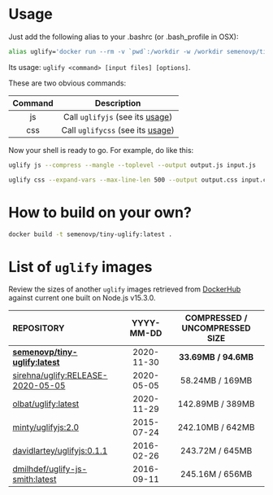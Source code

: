 # Usage
Just add the following alias to your .bashrc (or .bash_profile in OSX):

```bash
alias uglify='docker run --rm -v `pwd`:/workdir -w /workdir semenovp/tiny-uglify:latest'
```

Its usage: `uglify <command> [input files] [options]`.

These are two obvious commands:

| Command | Description |
|:-------:|:-----------:|
| js | Call `uglifyjs` (see its [usage](https://www.npmjs.com/package/uglify-js#command-line-usage)) |
| css | Call `uglifycss` (see its [usage](https://www.npmjs.com/package/uglifycss#command-line)) |

Now your shell is ready to go.
For example, do like this:

```bash
uglify js --compress --mangle --toplevel --output output.js input.js

uglify css --expand-vars --max-line-len 500 --output output.css input.css
```

# How to build on your own?
```bash
docker build -t semenovp/tiny-uglify:latest .
```

# List of `uglify` images

Review the sizes of another `uglify` images retrieved from [DockerHub](https://hub.docker.com) against current one built on Node.js v15.3.0.

| REPOSITORY | YYYY-MM-DD | COMPRESSED / UNCOMPRESSED SIZE |
|:-----------|:----------:|:------------------------------:|
| **[semenovp/tiny-uglify:latest](https://hub.docker.com/r/semenovp/tiny-uglify)** | 2020-11-30 | **33.69MB / 94.6MB** |
| [sirehna/uglify:RELEASE-2020-05-05](https://hub.docker.com/r/sirehna/uglify) | 2020-05-05 | 58.24MB / 169MB |
| [olbat/uglify:latest](https://hub.docker.com/r/olbat/uglify) | 2020-11-29 | 142.89MB / 389MB |
| [minty/uglifyjs:2.0](https://hub.docker.com/r/minty/uglifyjs) | 2015-07-24 | 242.10MB / 642MB |
| [davidlartey/uglifyjs:0.1.1](https://hub.docker.com/r/davidlartey/uglifyjs) | 2016-02-26 | 243.72M / 645MB |
| [dmilhdef/uglify-js-smith:latest](https://hub.docker.com/r/dmilhdef/uglify-js-smith) | 2016-09-11 | 245.16M / 656MB |
